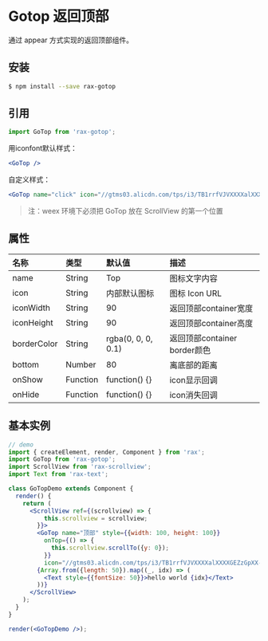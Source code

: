 # Gotop 返回顶部

通过 appear 方式实现的返回顶部组件。

## 安装

```bash
$ npm install --save rax-gotop
```

## 引用

```jsx
import GoTop from 'rax-gotop';
```

用iconfont默认样式：

```jsx
<GoTop />
```

自定义样式：

```jsx
<GoTop name="click" icon="//gtms03.alicdn.com/tps/i3/TB1rrfVJVXXXXalXXXXGEZzGpXX-40-40.png" />
```
> 注：weex 环境下必须把 GoTop 放在 ScrollView 的第一个位置

## 属性

| 名称          | 类型       | 默认值                                      | 描述                     |
| :---------- | :------- | :--------------------------------------- | :--------------------- |
| name        | String   | Top                                      | 图标文字内容                 |
| icon        | String   | 内部默认图标 | 图标 Icon URL            |
| iconWidth   | String   | 90                                    | 返回顶部container宽度        |
| iconHeight  | String   | 90                                    | 返回顶部container高度        |
| borderColor | String   | rgba(0, 0, 0, 0.1)                       | 返回顶部container border颜色 |
| bottom      | Number      | 80                                       | 离底部的距离                 |
| onShow      | Function | function() {}                            | icon显示回调               |
| onHide      | Function | function() {}                            | icon消失回调               |

## 基本实例

```jsx
// demo
import { createElement, render, Component } from 'rax';
import GoTop from 'rax-gotop';
import ScrollView from 'rax-scrollview';
import Text from 'rax-text';

class GoTopDemo extends Component {
  render() {
    return (
      <ScrollView ref={(scrollview) => {
          this.scrollview = scrollview; 
        }}>
        <GoTop name="顶部" style={{width: 100, height: 100}}
          onTop={() => { 
            this.scrollview.scrollTo({y: 0});
          }}
          icon="//gtms03.alicdn.com/tps/i3/TB1rrfVJVXXXXalXXXXGEZzGpXX-40-40.png" />
        {Array.from({length: 50}).map((_, idx) => (
          <Text style={{fontSize: 50}}>hello world {idx}</Text>
        ))}
      </ScrollView>
    );
  }
}

render(<GoTopDemo />);
```

